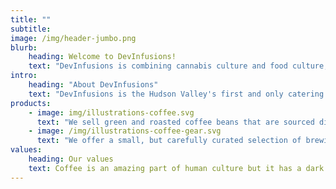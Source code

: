 ```yaml
---
title: ""
subtitle: 
image: /img/header-jumbo.png
blurb:
    heading: Welcome to DevInfusions!
    text: "DevInfusions is combining cannabis culture and food culture, bringing brilliantly cooked meals to another level by infusing them with THC. Experience Thai, American, Mexican, Vietnamese, Moroccan and other cuisines while getting stoned."
intro:
    heading: "About DevInfusions"
    text: "DevInfusions is the Hudson Valley's first and only catering company to combine fine dining and cannabis. DevInfusions aims to provide the highest high quality dining experience, featuring cuisines from all around the world all infused with top quality cannabis and cannabis extracts."
products:
    - image: img/illustrations-coffee.svg
      text: "We sell green and roasted coffee beans that are sourced directly from independent farmers and farm cooperatives. We’re proud to offer a variety of coffee beans grown with great care for the environment and local communities. Check our post or contact us directly for current availability."
    - image: /img/illustrations-coffee-gear.svg
      text: "We offer a small, but carefully curated selection of brewing gear and tools for every taste and experience level. No matter if you roast your own beans or just bought your first french press, you’ll find a gadget to fall in love with in our shop."
values:
    heading: Our values
    text: Coffee is an amazing part of human culture but it has a dark side too – one of colonialism and mindless abuse of natural resources and human lives. We want to turn this around and return the coffee trade to the drink’s exhilarating, empowering and unifying nature.
---
```


